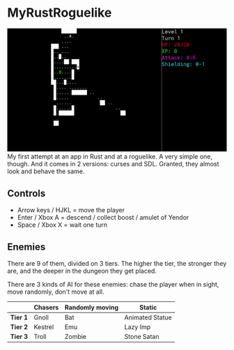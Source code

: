 # MyRustRoguelike
![Demo of the game](demo.gif)
My first attempt at an app in Rust and at a roguelike. A very simple one, though. And it comes in 2 versions: curses and SDL. Granted, they almost look and behave the same.

## Controls
* Arrow keys / HJKL = move the player
* Enter / Xbox A = descend / collect boost / amulet of Yendor
* Space / Xbox X = wait one turn

## Enemies
There are 9 of them, divided on 3 tiers. The higher the tier, the stronger they are, and the deeper in the dungeon they get placed.

There are 3 kinds of AI for these enemies: chase the player when in sight, move randomly, don't move at all.

|          | Chasers | Randomly moving |    Static     |
|----------|---------|-----------------|---------------|
|**Tier 1**|Gnoll    |Bat              |Animated Statue|
|**Tier 2**|Kestrel  |Emu              |Lazy Imp       |
|**Tier 3**|Troll    |Zombie           |Stone Satan    |